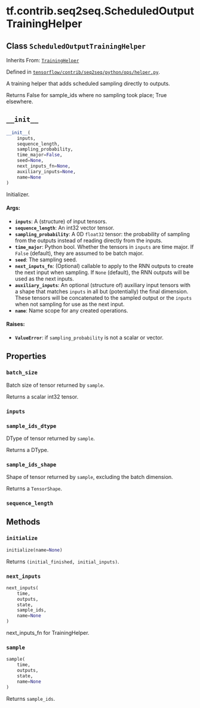<div itemscope itemtype="http://developers.google.com/ReferenceObject">
<meta itemprop="name" content="tf.contrib.seq2seq.ScheduledOutputTrainingHelper" />
<meta itemprop="path" content="Stable" />
<meta itemprop="property" content="batch_size"/>
<meta itemprop="property" content="inputs"/>
<meta itemprop="property" content="sample_ids_dtype"/>
<meta itemprop="property" content="sample_ids_shape"/>
<meta itemprop="property" content="sequence_length"/>
<meta itemprop="property" content="__init__"/>
<meta itemprop="property" content="initialize"/>
<meta itemprop="property" content="next_inputs"/>
<meta itemprop="property" content="sample"/>
</div>

# tf.contrib.seq2seq.ScheduledOutputTrainingHelper

## Class `ScheduledOutputTrainingHelper`

Inherits From: [`TrainingHelper`](../../../tf/contrib/seq2seq/TrainingHelper.md)



Defined in [`tensorflow/contrib/seq2seq/python/ops/helper.py`](/code/stable/tensorflow/contrib/seq2seq/python/ops/helper.py).

A training helper that adds scheduled sampling directly to outputs.

Returns False for sample_ids where no sampling took place; True elsewhere.

<h2 id="__init__"><code>__init__</code></h2>

``` python
__init__(
    inputs,
    sequence_length,
    sampling_probability,
    time_major=False,
    seed=None,
    next_inputs_fn=None,
    auxiliary_inputs=None,
    name=None
)
```

Initializer.

#### Args:

* <b>`inputs`</b>: A (structure) of input tensors.
* <b>`sequence_length`</b>: An int32 vector tensor.
* <b>`sampling_probability`</b>: A 0D `float32` tensor: the probability of sampling
    from the outputs instead of reading directly from the inputs.
* <b>`time_major`</b>: Python bool.  Whether the tensors in `inputs` are time major.
    If `False` (default), they are assumed to be batch major.
* <b>`seed`</b>: The sampling seed.
* <b>`next_inputs_fn`</b>: (Optional) callable to apply to the RNN outputs to create
    the next input when sampling. If `None` (default), the RNN outputs will
    be used as the next inputs.
* <b>`auxiliary_inputs`</b>: An optional (structure of) auxiliary input tensors with
    a shape that matches `inputs` in all but (potentially) the final
    dimension. These tensors will be concatenated to the sampled output or
    the `inputs` when not sampling for use as the next input.
* <b>`name`</b>: Name scope for any created operations.


#### Raises:

* <b>`ValueError`</b>: if `sampling_probability` is not a scalar or vector.



## Properties

<h3 id="batch_size"><code>batch_size</code></h3>

Batch size of tensor returned by `sample`.

Returns a scalar int32 tensor.

<h3 id="inputs"><code>inputs</code></h3>



<h3 id="sample_ids_dtype"><code>sample_ids_dtype</code></h3>

DType of tensor returned by `sample`.

Returns a DType.

<h3 id="sample_ids_shape"><code>sample_ids_shape</code></h3>

Shape of tensor returned by `sample`, excluding the batch dimension.

Returns a `TensorShape`.

<h3 id="sequence_length"><code>sequence_length</code></h3>





## Methods

<h3 id="initialize"><code>initialize</code></h3>

``` python
initialize(name=None)
```

Returns `(initial_finished, initial_inputs)`.

<h3 id="next_inputs"><code>next_inputs</code></h3>

``` python
next_inputs(
    time,
    outputs,
    state,
    sample_ids,
    name=None
)
```

next_inputs_fn for TrainingHelper.

<h3 id="sample"><code>sample</code></h3>

``` python
sample(
    time,
    outputs,
    state,
    name=None
)
```

Returns `sample_ids`.



